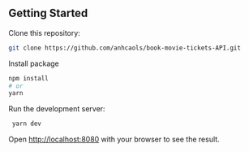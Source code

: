 ## Getting Started

Clone this repository:

```sh
git clone https://github.com/anhcaols/book-movie-tickets-API.git
```

Install package

```bash
npm install
# or
yarn
```

Run the development server:

```bash
 yarn dev
```

Open [http://localhost:8080](http://localhost:8080) with your browser to see the result.
